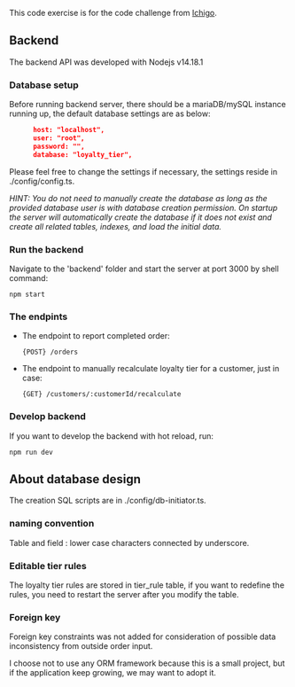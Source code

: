 
This code exercise is for the code challenge from [Ichigo](https://tokyotreat.atlassian.net/wiki/external/1590558953/ODJhODU1MGQ5NmMyNGFmNWFkOGI0YWZhMGI3MzI3OTM).


## Backend
The backend API was developed with Nodejs v14.18.1

### Database setup
Before running backend server, there should be a mariaDB/mySQL instance running up, the default database settings are as below:
```JSON
      host: "localhost",
      user: "root",
      password: "",
      database: "loyalty_tier",
```
Please feel free to change the settings if necessary, the settings reside in ./config/config.ts.

*HINT: You do not need to manually create the database as long as the provided database user is with database creation permission. On startup the server will automatically create the database if it does not exist and create all related tables, indexes, and load the initial data.*

### Run the backend
Navigate to the 'backend' folder and start the server at port 3000 by shell command:
```shell
npm start
```

### The endpints
- The endpoint to report completed order:

  ```
  {POST} /orders
  ```

- The endpoint to manually recalculate loyalty tier for a customer, just in case:

  ```
  {GET} /customers/:customerId/recalculate
  ```

### Develop backend
If you want to develop the backend with hot reload, run:
```shell
npm run dev
```

## About database design
The creation SQL scripts are in ./config/db-initiator.ts.  

### naming convention
Table and field : lower case characters connected by underscore.

### Editable tier rules
The loyalty tier rules are stored in tier_rule table, if you want to redefine the rules, you need to restart the server after you modify the table.

### Foreign key
Foreign key constraints was not added for consideration of possible data inconsistency from outside order input.

I choose not to use any ORM framework because this is a small project, but if the application keep growing, we may want to adopt it.
